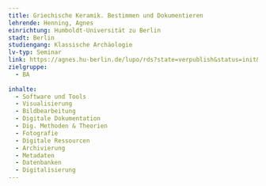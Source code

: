 ```yaml
---
title: Griechische Keramik. Bestimmen und Dokumentieren
lehrende: Henning, Agnes
einrichtung: Humboldt-Universität zu Berlin
stadt: Berlin
studiengang: Klassische Archäologie
lv-typ: Seminar
link: https://agnes.hu-berlin.de/lupo/rds?state=verpublish&status=init&vmfile=no&publishid=218879&moduleCall=webInfo&publishConfFile=webInfo&publishSubDir=veranstaltung
zielgruppe:
  - BA
  
inhalte:
  - Software und Tools
  - Visualisierung
  - Bildbearbeitung
  - Digitale Dokumentation
  - Dig. Methoden & Theorien
  - Fotografie
  - Digitale Ressourcen
  - Archivierung
  - Metadaten
  - Datenbanken
  - Digitalisierung
---
```

 
